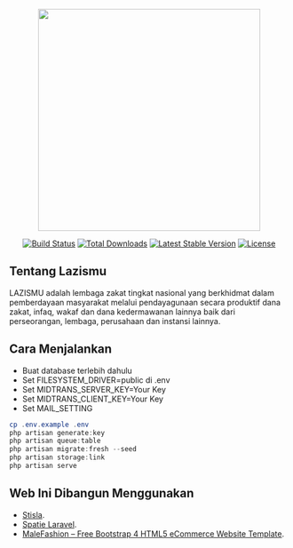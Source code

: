 <p align="center"><a href="https://laravel.com" target="_blank"><img src="https://raw.githubusercontent.com/laravel/art/master/logo-lockup/5%20SVG/2%20CMYK/1%20Full%20Color/laravel-logolockup-cmyk-red.svg" width="400"></a></p>

<p align="center">
<a href="https://travis-ci.org/laravel/framework"><img src="https://travis-ci.org/laravel/framework.svg" alt="Build Status"></a>
<a href="https://packagist.org/packages/laravel/framework"><img src="https://img.shields.io/packagist/dt/laravel/framework" alt="Total Downloads"></a>
<a href="https://packagist.org/packages/laravel/framework"><img src="https://img.shields.io/packagist/v/laravel/framework" alt="Latest Stable Version"></a>
<a href="https://packagist.org/packages/laravel/framework"><img src="https://img.shields.io/packagist/l/laravel/framework" alt="License"></a>
</p>

## Tentang Lazismu

LAZISMU adalah lembaga zakat tingkat nasional yang berkhidmat dalam pemberdayaan masyarakat melalui pendayagunaan secara produktif dana zakat, infaq, wakaf dan dana kedermawanan lainnya baik dari perseorangan, lembaga, perusahaan dan instansi lainnya.


## Cara Menjalankan
- Buat database terlebih dahulu
- Set FILESYSTEM_DRIVER=public di .env
- Set MIDTRANS_SERVER_KEY=Your Key
- Set MIDTRANS_CLIENT_KEY=Your Key
- Set MAIL_SETTING 


```powershell
cp .env.example .env
php artisan generate:key
php artisan queue:table
php artisan migrate:fresh --seed
php artisan storage:link
php artisan serve
```

## Web Ini Dibangun Menggunakan
-  [Stisla](https://getstisla.com/).
-  [Spatie Laravel](https://github.com/spatie/laravel-permission).
-  [MaleFashion – Free Bootstrap 4 HTML5 eCommerce Website Template](https://themewagon.com/themes/free-bootstrap-4-html5-ecommerce-website-template-malefashion/).